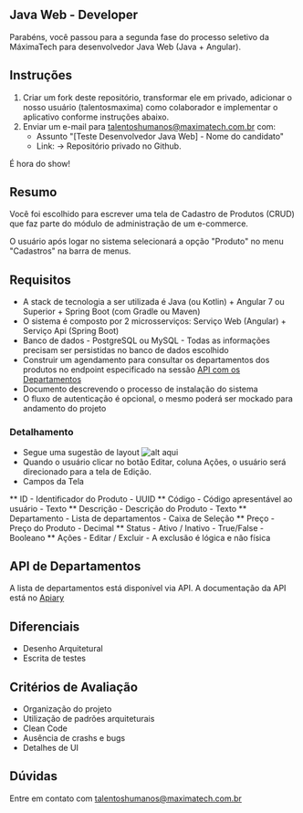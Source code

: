 ## Java Web - Developer 

Parabéns, você passou para a segunda fase do processo seletivo da MáximaTech para desenvolvedor Java Web (Java + Angular).

## Instruções

1. Criar um fork deste repositório, transformar ele em privado, adicionar o nosso usuário (talentosmaxima) como colaborador e implementar o aplicativo conforme instruções abaixo.
2. Enviar um e-mail para <talentoshumanos@maximatech.com.br> com:
	* Assunto "[Teste Desenvolvedor Java Web] - Nome do candidato"
	* Link: -> Repositório privado no Github.

É hora do show!

## Resumo

Você foi escolhido para escrever uma tela de Cadastro de Produtos (CRUD) que faz parte do módulo de administração de um e-commerce.

O usuário após logar no sistema selecionará a opção "Produto" no menu "Cadastros" na barra de menus.

## Requisitos

* A stack de tecnologia a ser utilizada é Java (ou Kotlin) + Angular 7 ou Superior + Spring Boot (com Gradle ou Maven)
* O sistema é composto por 2 microsserviços: Serviço Web (Angular) + Serviço Api  (Spring Boot)
* Banco de dados - PostgreSQL ou MySQL - Todas as informações precisam ser persistidas no banco de dados escolhido
* Construir um agendamento para consultar os departamentos dos produtos no endpoint especificado na sessão [API com os Departamentos](#api-de-departamentos) 
* Documento descrevendo o processo de instalação do sistema
* O fluxo de autenticação é opcional, o mesmo poderá ser mockado para andamento do projeto

### Detalhamento

* Segue uma sugestão de layout ![alt aqui](https://github.com/talentosmaxima/JavaWeb-Developer/blob/main/Mock%20Tela.png?raw=true)
* Quando o usuário clicar no botão Editar, coluna Ações, o usuário será direcionado para a tela de Edição.
* Campos da Tela
<!--ts-->
** ID           - Identificador do Produto       -  UUID
** Código       - Código apresentável ao usuário -  Texto
** Descrição    - Descrição do Produto           -  Texto
** Departamento - Lista de departamentos         -  Caixa de Seleção
** Preço        - Preço do Produto               -  Decimal
** Status       - Ativo / Inativo                -  True/False - Booleano
** Ações        - Editar / Excluir               -  A exclusão é lógica e não física
<!--te-->

## API de Departamentos
A lista de departamentos está disponível via API. A documentação da API está no [Apiary](https://maximatech.docs.apiary.io/#reference/0/fullstack/departamento)

## Diferenciais

* Desenho Arquitetural
* Escrita de testes

## Critérios de Avaliação

* Organização do projeto
* Utilização de padrões arquiteturais
* Clean Code
* Ausência de crashs e bugs
* Detalhes de UI

## Dúvidas
Entre em contato com talentoshumanos@maximatech.com.br
